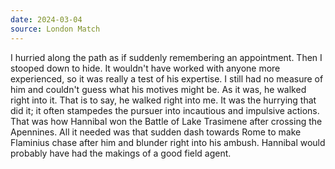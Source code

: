 ```yaml
---
date: 2024-03-04
source: London Match
---
```


I hurried along the path as if suddenly remembering an appointment. Then I
stooped down to hide. It wouldn't have worked with anyone more experienced, so it was
really a test of his expertise. I still had no measure of him and couldn't guess what his
motives might be. As it was, he walked right into it. That is to say, he walked right into
me. It was the hurrying that did it; it often stampedes the pursuer into incautious and
impulsive actions. That was how Hannibal won the Battle of Lake Trasimene after
crossing the Apennines. All it needed was that sudden dash towards Rome to make
Flaminius chase after him and blunder right into his ambush. Hannibal would probably
have had the makings of a good field agent.
